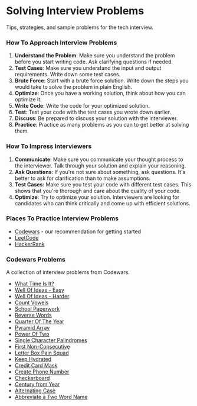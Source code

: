 # Solving Interview Problems

Tips, strategies, and sample problems for the tech interview.

### How To Approach Interview Problems

1. **Understand the Problem**: Make sure you understand the problem before you start writing code. Ask clarifying questions if needed.
2. **Test Cases**: Make sure you understand the input and output requirements. Write down some test cases.
3. **Brute Force**: Start with a brute force solution. Write down the steps you would take to solve the problem in plain English.
4. **Optimize**: Once you have a working solution, think about how you can optimize it.
5. **Write Code**: Write the code for your optimized solution.
6. **Test**: Test your code with the test cases you wrote down earlier.
7. **Discuss**: Be prepared to discuss your solution with the interviewer.
8. **Practice**: Practice as many problems as you can to get better at solving them.

### How To Impress Interviewers

1. **Communicate**: Make sure you communicate your thought process to the interviewer. Talk through your solution and explain your reasoning.
2. **Ask Questions**: If you're not sure about something, ask questions. It's better to ask for clarification than to make assumptions.
3. **Test Cases**: Make sure you test your code with different test cases. This shows that you're thorough and care about the quality of your code.
4. **Optimize**: Try to optimize your solution. Interviewers are looking for candidates who can think critically and come up with efficient solutions.

### Places To Practice Interview Problems

- [Codewars](https://www.codewars.com/) - our recommendation for getting started
- [LeetCode](https://leetcode.com/)
- [HackerRank](https://www.hackerrank.com/)

### Codewars Problems

A collection of interview problems from Codewars.

- [What Time Is It?](https://www.codewars.com/kata/57729a09914da60e17000329/)
- [Well Of Ideas - Easy](https://www.codewars.com/kata/57f222ce69e09c3630000212/)
- [Well Of Ideas - Harder](https://www.codewars.com/kata/57f22b0f1b5432ff09001cab)
- [Count Vowels](https://www.codewars.com/kata/54ff3102c1bad923760001f3/train/javascript)
- [School Paperwork](https://www.codewars.com/kata/55f9b48403f6b87a7c0000bd/train/javascript)
- [Reverse Words](https://www.codewars.com/kata/5259b20d6021e9e14c0010d4)
- [Quarter Of The Year](https://www.codewars.com/kata/5ce9c1000bab0b001134f5af/train/javascript)
- [Pyramid Array](https://www.codewars.com/kata/515f51d438015969f7000013)
- [Power Of Two](https://www.codewars.com/kata/534d0a229345375d520006a0)
- [Single Character Palindromes](https://www.codewars.com/kata/5a2c22271f7f709eaa0005d3/javascript)
- [First Non-Consecutive](https://www.codewars.com/kata/58f8a3a27a5c28d92e000144?utm_source=newsletter&utm_medium=email&utm_campaign=weekly_coding_challenges&utm_term=2021-09-22)
- [Letter Box Pain Squad](https://www.codewars.com/kata/597d75744f4190857a00008d)
- [Keep Hydrated](https://www.codewars.com/kata/582cb0224e56e068d800003c/)
- [Credit Card Mask](https://www.codewars.com/kata/5412509bd436bd33920011bc)
- [Create Phone Number](https://www.codewars.com/kata/525f50e3b73515a6db000b83)
- [Checkerboard](https://www.codewars.com/kata/53dc08fa8a0c93229400023b/train/javascript)
- [Century from Year](https://www.codewars.com/kata/5a3fe3dde1ce0e8ed6000097)
- [Alternating Case](https://www.codewars.com/kata/56efc695740d30f963000557/)
- [Abbreviate a Two Word Name](https://www.codewars.com/kata/57eadb7ecd143f4c9c0000a3)
